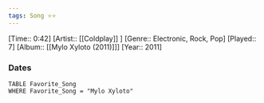 ```yaml
---
tags: Song ⭐⭐ 
---
```

[Time:: 0:42]
[Artist:: [[Coldplay]] ]
[Genre:: Electronic, Rock, Pop]
[Played:: 7]
[Album:: [[Mylo Xyloto (2011)]]]
[Year:: 2011]
### Dates
````dataview
TABLE Favorite_Song
WHERE Favorite_Song = "Mylo Xyloto"
````